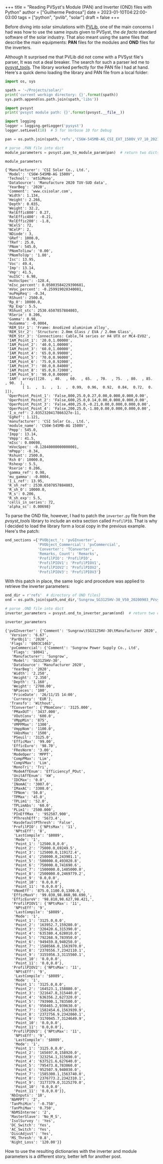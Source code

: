 +++
title = "Reading PVSyst's Module (PAN) and Inverter (OND) files with Python"
author = ["Guilherme Pedrosa"]
date = 2023-01-10T04:22:00-03:00
tags = ["python", "pvlib", "solar"]
draft = false
+++

Before diving into solar simulations with [PVLib](https://pvlib-python.readthedocs.io/en/stable/), one of the main concerns I had was how to use the same inputs given to PVSyst, the _de facto_ standard software of the solar industry. That also meant using the same files that describe the main equipments: ****PAN**** files for the modules and ****OND**** files for the inverters.

Although It surprised me that PVLib did not come with a PVSyst file's parser, It was not a deal breaker. The search for such a parser led me to [pvsyst_tools](https://github.com/frivollier/pvsyst_tools). The library worked perfectly for the PAN file I had at hand. Here's a quick demo loading the library and PAN file from a local folder:

```python
import os, sys

spath = '~/Projects/solar/'
print('current workign directory: {}'.format(spath))
sys.path.append(os.path.join(spath,'libs'))

import pvsyst
print('pvsyst module path: {}'.format(pvsyst.__file__))

import logging
logger = logging.getLogger('pysyst')
logger.setLevel(10)  # 5 for Verbose 10 for Debug

pan = os.path.join(spath,'refs','CS6W-545MB-AG_CSI_EXT_1500V_V7_10_20210419.PAN')  # example PAN file

# parse .PAN file into dict
module_parameters = pvsyst.pan_to_module_param(pan)  # return two dicts

module_parameters
```

```nil
{'Manufacturer': 'CSI Solar Co., Ltd.',
 'Model': 'CS6W-545MB-AG 1500V',
 'Technol': 'mtSiMono',
 'DataSource': 'Manufacture 2020 TUV-SUD data',
 'YearBeg': '2020',
 'Comment': 'www.csisolar.com',
 'Width': 1.134,
 'Height': 2.266,
 'Depth': 0.035,
 'Weight': 32.2,
 'RelEffic800': 0.27,
 'RelEffic400': -0.21,
 'RelEffic200': -1.8,
 'NCelS': 72,
 'NCelP': 2,
 'NDiode': 3,
 'GRef': 1000.0,
 'TRef': 25.0,
 'PNom': 545.0,
 'PNomTolLow': '0.00',
 'PNomTolUp': '1.80',
 'Isc': 13.95,
 'Voc': 49.4,
 'Imp': 13.14,
 'Vmp': 41.5,
 'muISC': 6.98,
 'muVocSpec': -128.4,
 'mIsc_percent': 0.05003584229390681,
 'mVoc_percent': -0.259919028340081,
 'muPmpReq': -0.34,
 'RShunt': 2500.0,
 'Rp_0': 10000.0,
 'Rp_Exp': 5.5,
 'RShunt_stc': 2530.6507857884803,
 'RSerie': 0.206,
 'Gamma': 0.98,
 'muGamma': -0.0004,
 'REM_Str_1': 'Frame: Anodized aluminium alloy',
 'REM_Str_2': 'Structure: 2.0mm Glass / EVA / 2.0mm Glass',
 'REM_Str_3': 'Connections: Cable,T4 series or H4 UTX or MC4-EVO2',
 'IAM_Point_1': '20.0,1.00000',
 'IAM_Point_2': '40.0,1.00000',
 'IAM_Point_3': '60.0,1.00000',
 'IAM_Point_4': '65.0,0.99000',
 'IAM_Point_5': '70.0,0.96000',
 'IAM_Point_6': '75.0,0.92000',
 'IAM_Point_7': '80.0,0.84000',
 'IAM_Point_8': '85.0,0.72000',
 'IAM_Point_9': '90.0,0.00000',
 'IAM': array([[20.  , 40.  , 60.  , 65.  , 70.  , 75.  , 80.  , 85.  , 90.  ],
        [ 1.  ,  1.  ,  1.  ,  0.99,  0.96,  0.92,  0.84,  0.72,  0.  ]]),
 'OperPoint_Point_1': 'False,800,25.0,0.27,0.00,0.000,0.000,0.00',
 'OperPoint_Point_2': 'False,600,25.0,0.14,0.00,0.000,0.000,0.00',
 'OperPoint_Point_3': 'False,400,25.0,-0.21,0.00,0.000,0.000,0.00',
 'OperPoint_Point_4': 'False,200,25.0,-1.80,0.00,0.000,0.000,0.00',
 'I_o_ref': 2.0352320417866327e-11,
 'EgRef': 1.121,
 'manufacturer': 'CSI Solar Co., Ltd.',
 'module_name': 'CS6W-545MB-AG 1500V',
 'Pmpp': 545.0,
 'Impp': 13.14,
 'Vmpp': 41.5,
 'mIsc': 0.00698,
 'mVocSpec': -0.12840000000000001,
 'mPmpp': -0.34,
 'Rshunt': 2500.0,
 'Rsh 0': 10000.0,
 'Rshexp': 5.5,
 'Rserie': 0.206,
 'gamma_ref': 0.98,
 'mu_gamma': -0.0004,
 'I_L_ref': 13.95,
 'R_sh_ref': 2530.6507857884803,
 'R_sh_0': 10000.0,
 'R_s': 0.206,
 'R_sh_exp': 5.5,
 'cells_in_series': 72,
 'alpha_sc': 0.00698}
```

To parse the OND file, however, I had to patch the `inverter.py` file from the _pvsyst_tools_ library to include an extra section called `ProfilPIO`. That is why I decided to load the library form a local copy in the previous example. Here's the patch:

```python
ond_sections ={'PVObject_': 'pvGInverter',
               'PVObject_Commercial': 'pvCommercial',
               'Converter': 'TConverter',
               'Remarks, Count': 'Remarks',
               'ProfilPIO': 'ProfilPIO',
               'ProfilPIOV1': 'ProfilPIOV1',
               'ProfilPIOV2': 'ProfilPIOV2',
               'ProfilPIOV3': 'ProfilPIOV3'}
```

With this patch in place, the same logic and procedure was applied to retrieve the inverter parameters:

```python
ond_dir = r'refs'  # directory of OND files}
ond = os.path.join(spath,ond_dir,'Sungrow_SG3125HV-30_V50_20200903_PVsyst.6.6.7.OND')  # example PAN file

# parse .OND file into dict
inverter_parameters = pvsyst.ond_to_inverter_param(ond)  # return two dicts

inverter_parameters
```

```nil
{'pvGInverter': {'Comment': 'Sungrow\tSG3125HV-30\tManufacturer 2020',
  'Version': '6.67',
  'ParObj1': '2020',
  'Flags': '$003C1463',
  'pvCommercial': {'Comment': 'Sungrow Power Supply Co., Ltd',
   'Flags': '$0041',
   'Manufacturer': 'Sungrow',
   'Model': 'SG3125HV-30',
   'DataSource': 'Manufacturer 2020',
   'YearBeg': '2020',
   'Width': '2.250',
   'Height': '2.350',
   'Depth': '1.160',
   'Weight': '2700.00',
   'NPieces': '100',
   'PriceDate': '26/11/15 14:00',
   'Currency': 'EUR'},
  'Transfo': 'Without',
  'TConverter': {'PNomConv': '3125.000',
   'PMaxOUT': '3437.000',
   'VOutConv': '600.0',
   'VMppMin': '875',
   'VMPPMax': '1300',
   'VmppNom': '1100.0',
   'VAbsMax': '1500',
   'PSeuil': '3125.0',
   'EfficMax': '99.00',
   'EfficEuro': '98.70',
   'FResNorm': '3.00',
   'ModeOper': 'MPPT',
   'CompPMax': 'Lim',
   'CompVMax': 'Lim',
   'MonoTri': 'Tri',
   'ModeAffEnum': 'Efficiencyf_POut',
   'UnitAffEnum': 'kW',
   'IDCMax': '0.0',
   'INomAC': '3007.0',
   'IMaxAC': '3308.0',
   'TPNom': '50.0',
   'TPMax': '45.0',
   'TPLim1': '52.0',
   'TPLimAbs': '60.0',
   'PLim1': '2500.000',
   'PInEffMax ': '952507.900',
   'PThreshEff': '5673.4',
   'HasdefaultPThresh': 'False',
   'ProfilPIO': {'NPtsMax': '11',
    'NPtsEff': '8',
    'LastCompile': '$8089',
    'Mode': '1',
    'Point_1': '12500.0,0.0',
    'Point_2': '75000.0,69249.5',
    'Point_3': '125000.0,119172.4',
    'Point_4': '250000.0,243901.1',
    'Point_5': '500000.0,493020.8',
    'Point_6': '750000.0,741690.6',
    'Point_7': '1500000.0,1485000.0',
    'Point_8': '2500000.0,2469779.2',
    'Point_9': '0.0,0.0',
    'Point_10': '0.0,0.0',
    'Point_11': '0.0,0.0'},
   'VNomEff': '875.0,1100.0,1300.0,',
   'EfficMaxV': '99.030,98.860,98.690,',
   'EfficEuroV': '98.810,98.627,98.421,',
   'ProfilPIOV1': {'NPtsMax': '11',
    'NPtsEff': '9',
    'LastCompile': '$8089',
    'Mode': '1',
    'Point_1': '3125.0,0.0',
    'Point_2': '163952.7,159280.0',
    'Point_3': '320420.6,315390.0',
    'Point_4': '635380.4,628010.0',
    'Point_5': '792268.9,783950.0',
    'Point_6': '949459.8,940250.0',
    'Point_7': '1580566.0,1563970.0',
    'Point_8': '2370556.7,2342110.1',
    'Point_9': '3155956.3,3115560.1',
    'Point_10': '0.0,0.0',
    'Point_11': '0.0,0.0'},
   'ProfilPIOV2': {'NPtsMax': '11',
    'NPtsEff': '9',
    'LastCompile': '$8089',
    'Mode': '1',
    'Point_1': '3125.0,0.0',
    'Point_2': '164523.1,158880.0',
    'Point_3': '321647.8,315440.0',
    'Point_4': '636356.2,627320.0',
    'Point_5': '793900.1,783500.0',
    'Point_6': '950465.2,939630.0',
    'Point_7': '1582454.6,1563939.9',
    'Point_8': '2372756.9,2342860.1',
    'Point_9': '3170945.7,3124649.9',
    'Point_10': '0.0,0.0',
    'Point_11': '0.0,0.0'},
   'ProfilPIOV3': {'NPtsMax': '11',
    'NPtsEff': '9',
    'LastCompile': '$8089',
    'Mode': '1',
    'Point_1': '3125.0,0.0',
    'Point_2': '165697.0,158920.0',
    'Point_3': '323254.1,315690.0',
    'Point_4': '637521.6,627640.0',
    'Point_5': '795473.8,783860.0',
    'Point_6': '952507.9,940030.0',
    'Point_7': '1585300.1,1563740.0',
    'Point_8': '2376773.2,2342310.1',
    'Point_9': '3177379.0,3125270.0',
    'Point_10': '0.0,0.0',
    'Point_11': '0.0,0.0'}},
  'NbInputs': '18',
  'NbMPPT': '2',
  'TanPhiMin': '-0.750',
  'TanPhiMax': '0.750',
  'NbMSInterne': '2',
  'MasterSlave': 'No_M_S',
  'IsolSurvey ': 'Yes',
  'DC_Switch': 'Yes',
  'AC_Switch': 'Yes',
  'DiscAdjust': 'Yes',
  'MS_Thresh': '0.8',
  'Night_Loss': '120.00'}}
```

How to use the resulting dictionaries with the inverter and module parameters is a different story, better left for another post.
